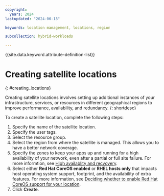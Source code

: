 ```yaml
---
copyright:
  years: 2024
lastupdated: "2024-06-13"

keywords: location management, locations, region

subcollection: hybrid-workloads

---
```


{{site.data.keyword.attribute-definition-list}}


# Creating satellite locations
{: #creating_locations}

Creating satellite locations involves setting up additional instances of your infrastructure, services, or resources in different geographical regions to improve performance, availability, and redundancy. 
{: shortdesc}
 
To create a satellite location, complete the following steps:
1. Specify the name of the satellite location. 
1. Specify the user tags. 
1. Select the resource group. 
1. Select the region from where the satellite is managed. This allows you to have a better network coverage. 
1. Specify the zones to keep your apps up and running for a high availability of your network, even after a partial or full site failure. For more informtion, see [High availablity and recvovery](/docs/satellite?topic=satellite-ha).
1. Select either **Red Hat CoreOS enabled** or **RHEL hosts only** that impacts host operating system support, footprint, and the availability of extra features. For more information, see [Deciding whether to enable Red Hat CoreOS support for your location](/docs/satellite?topic=satellite-infrastructure-plan#enable-coreos-loc).
1. Click **Create**. 
